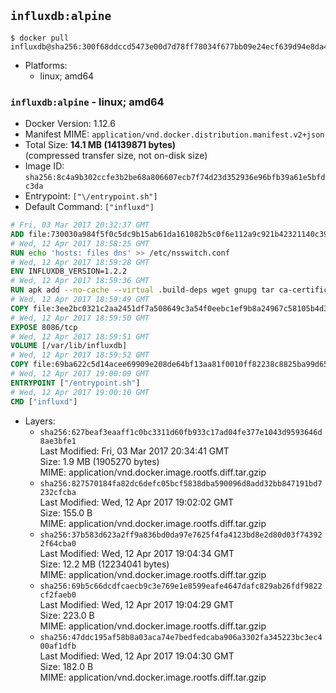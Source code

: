 ## `influxdb:alpine`

```console
$ docker pull influxdb@sha256:300f68ddccd5473e00d7d78ff78034f677bb09e24ecf639d94e8da4151b2a6ac
```

-	Platforms:
	-	linux; amd64

### `influxdb:alpine` - linux; amd64

-	Docker Version: 1.12.6
-	Manifest MIME: `application/vnd.docker.distribution.manifest.v2+json`
-	Total Size: **14.1 MB (14139871 bytes)**  
	(compressed transfer size, not on-disk size)
-	Image ID: `sha256:8c4a9b302ccfe3b2be68a806607ecb7f74d23d352936e96bfb39a61e5bfdc3da`
-	Entrypoint: `["\/entrypoint.sh"]`
-	Default Command: `["influxd"]`

```dockerfile
# Fri, 03 Mar 2017 20:32:37 GMT
ADD file:730030a984f5f0c5dc9b15ab61da161082b5c0f6e112a9c921b42321140c3927 in / 
# Wed, 12 Apr 2017 18:58:25 GMT
RUN echo 'hosts: files dns' >> /etc/nsswitch.conf
# Wed, 12 Apr 2017 18:59:28 GMT
ENV INFLUXDB_VERSION=1.2.2
# Wed, 12 Apr 2017 18:59:36 GMT
RUN apk add --no-cache --virtual .build-deps wget gnupg tar ca-certificates &&     update-ca-certificates &&     gpg --keyserver hkp://ha.pool.sks-keyservers.net         --recv-keys 05CE15085FC09D18E99EFB22684A14CF2582E0C5 &&     wget -q https://dl.influxdata.com/influxdb/releases/influxdb-${INFLUXDB_VERSION}-static_linux_amd64.tar.gz.asc &&     wget -q https://dl.influxdata.com/influxdb/releases/influxdb-${INFLUXDB_VERSION}-static_linux_amd64.tar.gz &&     gpg --batch --verify influxdb-${INFLUXDB_VERSION}-static_linux_amd64.tar.gz.asc influxdb-${INFLUXDB_VERSION}-static_linux_amd64.tar.gz &&     mkdir -p /usr/src &&     tar -C /usr/src -xzf influxdb-${INFLUXDB_VERSION}-static_linux_amd64.tar.gz &&     rm -f /usr/src/influxdb-*/influxdb.conf &&     chmod +x /usr/src/influxdb-*/* &&     cp -a /usr/src/influxdb-*/* /usr/bin/ &&     rm -rf *.tar.gz* /usr/src /root/.gnupg &&     apk del .build-deps
# Wed, 12 Apr 2017 18:59:49 GMT
COPY file:3ee2bc0321c2aa2451df7a508649c3a54f0eebc1ef9b8a24967c58105b4d3160 in /etc/influxdb/influxdb.conf 
# Wed, 12 Apr 2017 18:59:50 GMT
EXPOSE 8086/tcp
# Wed, 12 Apr 2017 18:59:51 GMT
VOLUME [/var/lib/influxdb]
# Wed, 12 Apr 2017 18:59:52 GMT
COPY file:69ba622c5d14acee69909e208de64bf13aa81f0010ff82238c8825ba99d65290 in /entrypoint.sh 
# Wed, 12 Apr 2017 19:00:09 GMT
ENTRYPOINT ["/entrypoint.sh"]
# Wed, 12 Apr 2017 19:00:10 GMT
CMD ["influxd"]
```

-	Layers:
	-	`sha256:627beaf3eaaff1c0bc3311d60fb933c17ad04fe377e1043d9593646d8ae3bfe1`  
		Last Modified: Fri, 03 Mar 2017 20:34:41 GMT  
		Size: 1.9 MB (1905270 bytes)  
		MIME: application/vnd.docker.image.rootfs.diff.tar.gzip
	-	`sha256:827570184fa82dc6defc05bcf5838dba590096d8add32bb847191bd7232cfcba`  
		Last Modified: Wed, 12 Apr 2017 19:02:02 GMT  
		Size: 155.0 B  
		MIME: application/vnd.docker.image.rootfs.diff.tar.gzip
	-	`sha256:37b583d623a2ff9a836bd0da97e7625f4fa4123bd8e2d80d03f743922f64cba0`  
		Last Modified: Wed, 12 Apr 2017 19:04:34 GMT  
		Size: 12.2 MB (12234041 bytes)  
		MIME: application/vnd.docker.image.rootfs.diff.tar.gzip
	-	`sha256:69b5c66dcdfcaecb9c3e769e1e8599eafe4647dafc829ab26fdf9822cf2faeb0`  
		Last Modified: Wed, 12 Apr 2017 19:04:29 GMT  
		Size: 223.0 B  
		MIME: application/vnd.docker.image.rootfs.diff.tar.gzip
	-	`sha256:47ddc195af58b8a03aca74e7bedfedcaba906a3302fa345223bc3ec400af1dfb`  
		Last Modified: Wed, 12 Apr 2017 19:04:30 GMT  
		Size: 182.0 B  
		MIME: application/vnd.docker.image.rootfs.diff.tar.gzip
